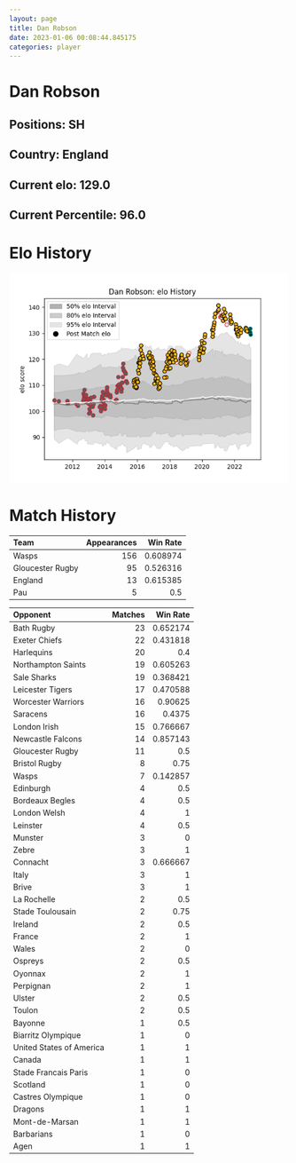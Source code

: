 ```yaml
---  
layout: page  
title: Dan Robson  
date: 2023-01-06 00:08:44.845175  
categories: player  
---
```

# Dan Robson

## Positions: SH

## Country: England

## Current elo: 129.0

## Current Percentile: 96.0

# Elo History


![elo history](history_DanRobson.png)
# Match History


| Team             |   Appearances |   Win Rate |
|:-----------------|--------------:|-----------:|
| Wasps            |           156 |   0.608974 |
| Gloucester Rugby |            95 |   0.526316 |
| England          |            13 |   0.615385 |
| Pau              |             5 |   0.5      |

| Opponent                 |   Matches |   Win Rate |
|:-------------------------|----------:|-----------:|
| Bath Rugby               |        23 |   0.652174 |
| Exeter Chiefs            |        22 |   0.431818 |
| Harlequins               |        20 |   0.4      |
| Northampton Saints       |        19 |   0.605263 |
| Sale Sharks              |        19 |   0.368421 |
| Leicester Tigers         |        17 |   0.470588 |
| Worcester Warriors       |        16 |   0.90625  |
| Saracens                 |        16 |   0.4375   |
| London Irish             |        15 |   0.766667 |
| Newcastle Falcons        |        14 |   0.857143 |
| Gloucester Rugby         |        11 |   0.5      |
| Bristol Rugby            |         8 |   0.75     |
| Wasps                    |         7 |   0.142857 |
| Edinburgh                |         4 |   0.5      |
| Bordeaux Begles          |         4 |   0.5      |
| London Welsh             |         4 |   1        |
| Leinster                 |         4 |   0.5      |
| Munster                  |         3 |   0        |
| Zebre                    |         3 |   1        |
| Connacht                 |         3 |   0.666667 |
| Italy                    |         3 |   1        |
| Brive                    |         3 |   1        |
| La Rochelle              |         2 |   0.5      |
| Stade Toulousain         |         2 |   0.75     |
| Ireland                  |         2 |   0.5      |
| France                   |         2 |   1        |
| Wales                    |         2 |   0        |
| Ospreys                  |         2 |   0.5      |
| Oyonnax                  |         2 |   1        |
| Perpignan                |         2 |   1        |
| Ulster                   |         2 |   0.5      |
| Toulon                   |         2 |   0.5      |
| Bayonne                  |         1 |   0.5      |
| Biarritz Olympique       |         1 |   0        |
| United States of America |         1 |   1        |
| Canada                   |         1 |   1        |
| Stade Francais Paris     |         1 |   0        |
| Scotland                 |         1 |   0        |
| Castres Olympique        |         1 |   0        |
| Dragons                  |         1 |   1        |
| Mont-de-Marsan           |         1 |   1        |
| Barbarians               |         1 |   0        |
| Agen                     |         1 |   1        |
